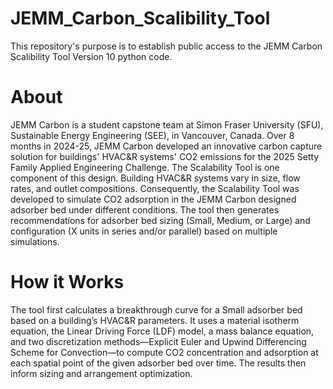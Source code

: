# JEMM_Carbon_Scalibility_Tool
This repository's purpose is to establish public access to the JEMM Carbon Scalibility Tool Version 10 python code.

# About 
JEMM Carbon is a student capstone team at Simon Fraser University (SFU), Sustainable Energy Engineering (SEE), in Vancouver, Canada.
Over 8 months in 2024-25, JEMM Carbon developed an innovative carbon capture solution for buildings' HVAC&R systems' CO2 emissions for the 2025 Setty Family Applied Engineering Challenge. 
The Scalability Tool is one component of this design. 
Building HVAC&R systems vary in size, flow rates, and outlet compositions. 
Consequently, the Scalability Tool was developed to simulate CO2 adsorption in the JEMM Carbon designed adsorber bed under different conditions. 
The tool then generates recommendations for adsorber bed sizing (Small, Medium, or Large) and configuration (X units in series and/or parallel) based on multiple simulations.

# How it Works
The tool first calculates a breakthrough curve for a Small adsorber bed based on a building’s HVAC&R parameters. 
It uses a material isotherm equation, the Linear Driving Force (LDF) model, a mass balance equation, and two discretization methods—Explicit Euler and Upwind Differencing Scheme for Convection—to compute CO2 concentration and adsorption at each spatial point of the given adsorber bed over time. 
The results then inform sizing and arrangement optimization.
